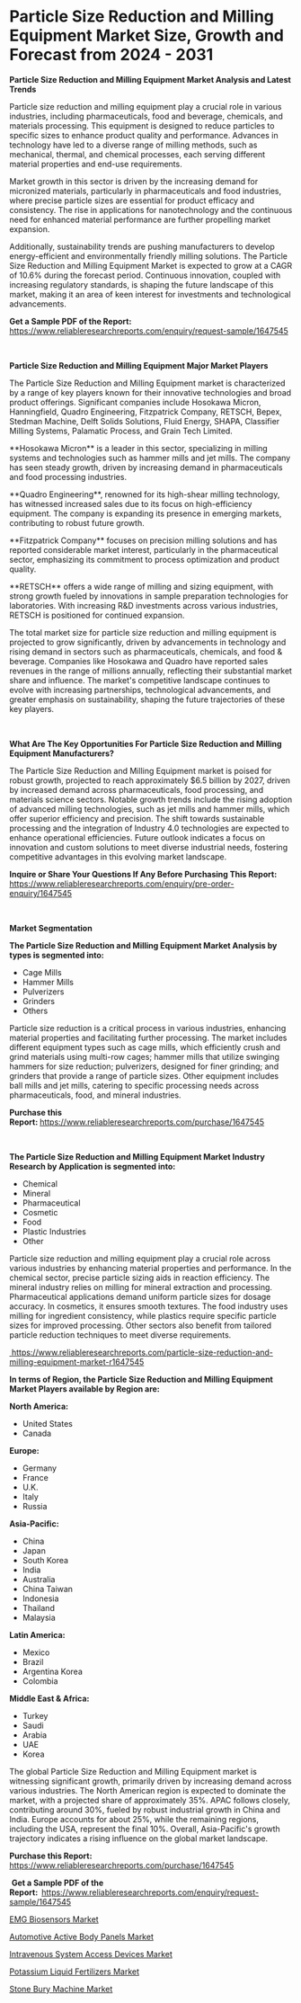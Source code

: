 <p><h1>Particle Size Reduction and Milling Equipment Market Size, Growth and Forecast from 2024 - 2031</h1></p><p><strong>Particle Size Reduction and Milling Equipment Market Analysis and Latest Trends</strong></p>
<p><p>Particle size reduction and milling equipment play a crucial role in various industries, including pharmaceuticals, food and beverage, chemicals, and materials processing. This equipment is designed to reduce particles to specific sizes to enhance product quality and performance. Advances in technology have led to a diverse range of milling methods, such as mechanical, thermal, and chemical processes, each serving different material properties and end-use requirements.</p><p>Market growth in this sector is driven by the increasing demand for micronized materials, particularly in pharmaceuticals and food industries, where precise particle sizes are essential for product efficacy and consistency. The rise in applications for nanotechnology and the continuous need for enhanced material performance are further propelling market expansion.</p><p>Additionally, sustainability trends are pushing manufacturers to develop energy-efficient and environmentally friendly milling solutions. The Particle Size Reduction and Milling Equipment Market is expected to grow at a CAGR of 10.6% during the forecast period. Continuous innovation, coupled with increasing regulatory standards, is shaping the future landscape of this market, making it an area of keen interest for investments and technological advancements.</p></p>
<p><strong>Get a Sample PDF of the Report:&nbsp;</strong> <a href="https://www.reliableresearchreports.com/enquiry/request-sample/1647545?utm_campaign=16&utm_medium=2&utm_source=Github&utm_content=ia&utm_term=27102024&utm_id=particle-size-reduction-and-milling-equipment">https://www.reliableresearchreports.com/enquiry/request-sample/1647545</a></p>
<p>&nbsp;</p>
<p><strong>Particle Size Reduction and Milling Equipment Major Market Players</strong></p>
<p><p>The Particle Size Reduction and Milling Equipment market is characterized by a range of key players known for their innovative technologies and broad product offerings. Significant companies include Hosokawa Micron, Hanningfield, Quadro Engineering, Fitzpatrick Company, RETSCH, Bepex, Stedman Machine, Delft Solids Solutions, Fluid Energy, SHAPA, Classifier Milling Systems, Palamatic Process, and Grain Tech Limited.</p><p>**Hosokawa Micron** is a leader in this sector, specializing in milling systems and technologies such as hammer mills and jet mills. The company has seen steady growth, driven by increasing demand in pharmaceuticals and food processing industries. </p><p>**Quadro Engineering**, renowned for its high-shear milling technology, has witnessed increased sales due to its focus on high-efficiency equipment. The company is expanding its presence in emerging markets, contributing to robust future growth.</p><p>**Fitzpatrick Company** focuses on precision milling solutions and has reported considerable market interest, particularly in the pharmaceutical sector, emphasizing its commitment to process optimization and product quality.</p><p>**RETSCH** offers a wide range of milling and sizing equipment, with strong growth fueled by innovations in sample preparation technologies for laboratories. With increasing R&D investments across various industries, RETSCH is positioned for continued expansion.</p><p>The total market size for particle size reduction and milling equipment is projected to grow significantly, driven by advancements in technology and rising demand in sectors such as pharmaceuticals, chemicals, and food & beverage. Companies like Hosokawa and Quadro have reported sales revenues in the range of millions annually, reflecting their substantial market share and influence. The market's competitive landscape continues to evolve with increasing partnerships, technological advancements, and greater emphasis on sustainability, shaping the future trajectories of these key players.</p></p>
<p>&nbsp;</p>
<p><strong>What Are The Key Opportunities For Particle Size Reduction and Milling Equipment Manufacturers?</strong></p>
<p><p>The Particle Size Reduction and Milling Equipment market is poised for robust growth, projected to reach approximately $6.5 billion by 2027, driven by increased demand across pharmaceuticals, food processing, and materials science sectors. Notable growth trends include the rising adoption of advanced milling technologies, such as jet mills and hammer mills, which offer superior efficiency and precision. The shift towards sustainable processing and the integration of Industry 4.0 technologies are expected to enhance operational efficiencies. Future outlook indicates a focus on innovation and custom solutions to meet diverse industrial needs, fostering competitive advantages in this evolving market landscape.</p></p>
<p><strong>Inquire or Share Your Questions If Any Before Purchasing This Report:</strong> <a href="https://www.reliableresearchreports.com/enquiry/pre-order-enquiry/1647545?utm_campaign=16&utm_medium=2&utm_source=Github&utm_content=ia&utm_term=27102024&utm_id=particle-size-reduction-and-milling-equipment">https://www.reliableresearchreports.com/enquiry/pre-order-enquiry/1647545</a></p>
<p>&nbsp;</p>
<p><strong>Market Segmentation</strong></p>
<p><strong>The Particle Size Reduction and Milling Equipment Market Analysis by types is segmented into:</strong></p>
<p><ul><li>Cage Mills</li><li>Hammer Mills</li><li>Pulverizers</li><li>Grinders</li><li>Others</li></ul></p>
<p><p>Particle size reduction is a critical process in various industries, enhancing material properties and facilitating further processing. The market includes different equipment types such as cage mills, which efficiently crush and grind materials using multi-row cages; hammer mills that utilize swinging hammers for size reduction; pulverizers, designed for finer grinding; and grinders that provide a range of particle sizes. Other equipment includes ball mills and jet mills, catering to specific processing needs across pharmaceuticals, food, and mineral industries.</p></p>
<p><strong>Purchase this Report:&nbsp;</strong><a href="https://www.reliableresearchreports.com/purchase/1647545?utm_campaign=16&utm_medium=2&utm_source=Github&utm_content=ia&utm_term=27102024&utm_id=particle-size-reduction-and-milling-equipment">https://www.reliableresearchreports.com/purchase/1647545</a></p>
<p>&nbsp;</p>
<p><strong>The Particle Size Reduction and Milling Equipment Market Industry Research by Application is segmented into:</strong></p>
<p><ul><li>Chemical</li><li>Mineral</li><li>Pharmaceutical</li><li>Cosmetic</li><li>Food</li><li>Plastic Industries</li><li>Other</li></ul></p>
<p><p>Particle size reduction and milling equipment play a crucial role across various industries by enhancing material properties and performance. In the chemical sector, precise particle sizing aids in reaction efficiency. The mineral industry relies on milling for mineral extraction and processing. Pharmaceutical applications demand uniform particle sizes for dosage accuracy. In cosmetics, it ensures smooth textures. The food industry uses milling for ingredient consistency, while plastics require specific particle sizes for improved processing. Other sectors also benefit from tailored particle reduction techniques to meet diverse requirements.</p></p>
<p><a href="https://www.reliableresearchreports.com/particle-size-reduction-and-milling-equipment-market-r1647545?utm_campaign=16&utm_medium=2&utm_source=Github&utm_content=ia&utm_term=27102024&utm_id=particle-size-reduction-and-milling-equipment">&nbsp;https://www.reliableresearchreports.com/particle-size-reduction-and-milling-equipment-market-r1647545</a></p>
<p><strong>In terms of Region, the Particle Size Reduction and Milling Equipment Market Players available by Region are:</strong></p>
<p>
    <p> <strong> North America: </strong>
        <ul>
            <li>United States</li>
            <li>Canada</li>
        </ul>
        </p> 
    <p> <strong> Europe: </strong>
        <ul>
            <li>Germany</li>
            <li>France</li>
            <li>U.K.</li>
            <li>Italy</li>
            <li>Russia</li>
        </ul>
        </p> 
    <p> <strong> Asia-Pacific: </strong>
        <ul>
            <li>China</li>
            <li>Japan</li>
            <li>South Korea</li>
            <li>India</li>
            <li>Australia</li>
            <li>China Taiwan</li>
            <li>Indonesia</li>
            <li>Thailand</li>
            <li>Malaysia</li>
        </ul>
        </p> 
    <p> <strong> Latin America: </strong>
        <ul>
            <li>Mexico</li>
            <li>Brazil</li>
            <li>Argentina Korea</li>
            <li>Colombia</li>
        </ul>
        </p> 
    <p> <strong> Middle East & Africa: </strong>
        <ul>
            <li>Turkey</li>
            <li>Saudi</li>
            <li>Arabia</li>
            <li>UAE</li>
            <li>Korea</li>
        </ul>
    </p>
    </p>
<p><p>The global Particle Size Reduction and Milling Equipment market is witnessing significant growth, primarily driven by increasing demand across various industries. The North American region is expected to dominate the market, with a projected share of approximately 35%. APAC follows closely, contributing around 30%, fueled by robust industrial growth in China and India. Europe accounts for about 25%, while the remaining regions, including the USA, represent the final 10%. Overall, Asia-Pacific's growth trajectory indicates a rising influence on the global market landscape.</p></p>
<p><strong>Purchase this Report: </strong><a href="https://www.reliableresearchreports.com/purchase/1647545?utm_campaign=16&utm_medium=2&utm_source=Github&utm_content=ia&utm_term=27102024&utm_id=particle-size-reduction-and-milling-equipment">https://www.reliableresearchreports.com/purchase/1647545</a></p>
<p>&nbsp;<strong>Get a Sample PDF of the Report:&nbsp;&nbsp;</strong><a href="https://www.reliableresearchreports.com/enquiry/request-sample/1647545?utm_campaign=16&utm_medium=2&utm_source=Github&utm_content=ia&utm_term=27102024&utm_id=particle-size-reduction-and-milling-equipment">https://www.reliableresearchreports.com/enquiry/request-sample/1647545</a></p>
<p><strong></strong></p>
<p><p><a href="https://www.linkedin.com/pulse/global-emg-biosensors-nexus-sector-confluences-regional-catalysts-bnize?utm_campaign=16&utm_medium=2&utm_source=Github&utm_content=ia&utm_term=27102024&utm_id=particle-size-reduction-and-milling-equipment">EMG Biosensors Market</a></p><p><a href="https://github.com/boringzqthorperec/Market-Research-Report-List-1/blob/main/automotive-active-body-panels-market.md?utm_campaign=16&utm_medium=2&utm_source=Github&utm_content=ia&utm_term=27102024&utm_id=particle-size-reduction-and-milling-equipment">Automotive Active Body Panels Market</a></p><p><a href="https://www.linkedin.com/pulse/exploring-intravenous-system-access-devices-market-dynamics-global-zchve?utm_campaign=16&utm_medium=2&utm_source=Github&utm_content=ia&utm_term=27102024&utm_id=particle-size-reduction-and-milling-equipment">Intravenous System Access Devices Market</a></p><p><a href="https://github.com/cecilahoi7/Market-Research-Report-List-1/blob/main/potassium-liquid-fertilizers-market.md?utm_campaign=16&utm_medium=2&utm_source=Github&utm_content=ia&utm_term=27102024&utm_id=particle-size-reduction-and-milling-equipment">Potassium Liquid Fertilizers Market</a></p><p><a href="https://issuu.com/reportprime-2/docs/stone-bury-machine-market-size-2030_72df76062ca1e8?utm_campaign=16&utm_medium=2&utm_source=Github&utm_content=ia&utm_term=27102024&utm_id=particle-size-reduction-and-milling-equipment">Stone Bury Machine Market</a></p></p>
